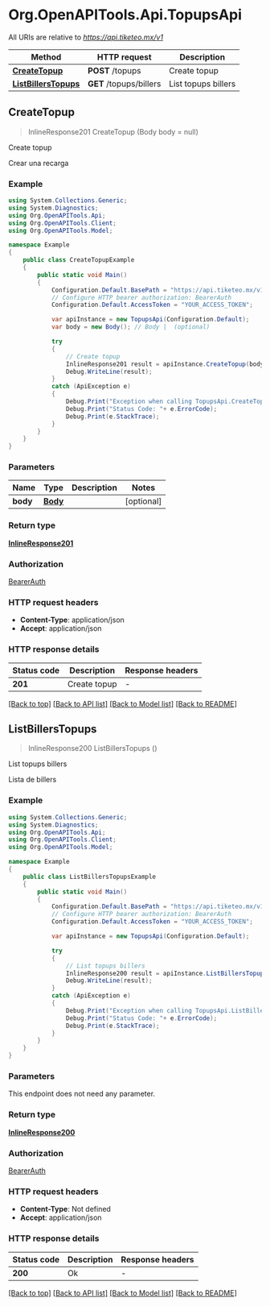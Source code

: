 # Org.OpenAPITools.Api.TopupsApi

All URIs are relative to *https://api.tiketeo.mx/v1*

Method | HTTP request | Description
------------- | ------------- | -------------
[**CreateTopup**](TopupsApi.md#createtopup) | **POST** /topups | Create topup
[**ListBillersTopups**](TopupsApi.md#listbillerstopups) | **GET** /topups/billers | List topups billers



## CreateTopup

> InlineResponse201 CreateTopup (Body body = null)

Create topup

Crear una recarga

### Example

```csharp
using System.Collections.Generic;
using System.Diagnostics;
using Org.OpenAPITools.Api;
using Org.OpenAPITools.Client;
using Org.OpenAPITools.Model;

namespace Example
{
    public class CreateTopupExample
    {
        public static void Main()
        {
            Configuration.Default.BasePath = "https://api.tiketeo.mx/v1";
            // Configure HTTP bearer authorization: BearerAuth
            Configuration.Default.AccessToken = "YOUR_ACCESS_TOKEN";

            var apiInstance = new TopupsApi(Configuration.Default);
            var body = new Body(); // Body |  (optional) 

            try
            {
                // Create topup
                InlineResponse201 result = apiInstance.CreateTopup(body);
                Debug.WriteLine(result);
            }
            catch (ApiException e)
            {
                Debug.Print("Exception when calling TopupsApi.CreateTopup: " + e.Message );
                Debug.Print("Status Code: "+ e.ErrorCode);
                Debug.Print(e.StackTrace);
            }
        }
    }
}
```

### Parameters


Name | Type | Description  | Notes
------------- | ------------- | ------------- | -------------
 **body** | [**Body**](Body.md)|  | [optional] 

### Return type

[**InlineResponse201**](InlineResponse201.md)

### Authorization

[BearerAuth](../README.md#BearerAuth)

### HTTP request headers

- **Content-Type**: application/json
- **Accept**: application/json


### HTTP response details
| Status code | Description | Response headers |
|-------------|-------------|------------------|
| **201** | Create topup |  -  |

[[Back to top]](#)
[[Back to API list]](../README.md#documentation-for-api-endpoints)
[[Back to Model list]](../README.md#documentation-for-models)
[[Back to README]](../README.md)


## ListBillersTopups

> InlineResponse200 ListBillersTopups ()

List topups billers

Lista de billers

### Example

```csharp
using System.Collections.Generic;
using System.Diagnostics;
using Org.OpenAPITools.Api;
using Org.OpenAPITools.Client;
using Org.OpenAPITools.Model;

namespace Example
{
    public class ListBillersTopupsExample
    {
        public static void Main()
        {
            Configuration.Default.BasePath = "https://api.tiketeo.mx/v1";
            // Configure HTTP bearer authorization: BearerAuth
            Configuration.Default.AccessToken = "YOUR_ACCESS_TOKEN";

            var apiInstance = new TopupsApi(Configuration.Default);

            try
            {
                // List topups billers
                InlineResponse200 result = apiInstance.ListBillersTopups();
                Debug.WriteLine(result);
            }
            catch (ApiException e)
            {
                Debug.Print("Exception when calling TopupsApi.ListBillersTopups: " + e.Message );
                Debug.Print("Status Code: "+ e.ErrorCode);
                Debug.Print(e.StackTrace);
            }
        }
    }
}
```

### Parameters

This endpoint does not need any parameter.

### Return type

[**InlineResponse200**](InlineResponse200.md)

### Authorization

[BearerAuth](../README.md#BearerAuth)

### HTTP request headers

- **Content-Type**: Not defined
- **Accept**: application/json


### HTTP response details
| Status code | Description | Response headers |
|-------------|-------------|------------------|
| **200** | Ok |  -  |

[[Back to top]](#)
[[Back to API list]](../README.md#documentation-for-api-endpoints)
[[Back to Model list]](../README.md#documentation-for-models)
[[Back to README]](../README.md)

